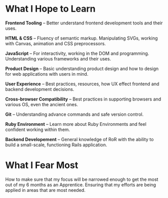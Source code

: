 # What I Hope to Learn

**Frontend Tooling** – Better understand frontend development tools and their uses.

**HTML & CSS** – Fluency of semantic markup. Manipulating SVGs, working with Canvas, animation and CSS preprocessors.

**JavaScript** – For interactivity, working in the DOM and programming. Understanding various frameworks and their uses.

**Product Design** – Basic understanding product design and how to design for web applications with users in mind.

**User Experience** – Best practices, resources, how UX effect frontend and backend development decisions.

**Cross-browser Compatibility** – Best practices in supporting browsers and various OS, even the ancient ones.

**Git** – Understanding advance commands and safe version control.

**Ruby Environment** – Learn more about Ruby Environments and feel confident working within them.

**Backend Developement** – General knowledge of RoR with the ability to build a small-scale, functioning Rails application.

# What I Fear Most

How to make sure that my focus will be narrowed enough to get the most out of my 6 months as an Apprentice. Ensuring that my efforts are being applied in areas that are most needed.
